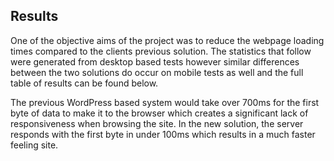 ## Results
One of the objective aims of the project was to reduce the webpage loading times compared to the clients previous solution. The statistics that follow were generated from desktop based tests however similar differences between the two solutions do occur on mobile tests as well and the full table of results can be found below.

The previous WordPress based system would take over 700ms for the first byte of data to make it to the browser which creates a significant lack of responsiveness when browsing the site. In the new solution, the server responds with the first byte in under 100ms which results in a much faster feeling site. 